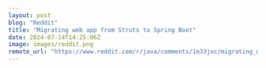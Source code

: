 ```yaml
---
layout: post
blog: "Reddit"
title: "Migrating web app from Struts to Spring Boot"
date: 2024-07-14T14:25:06Z
image: images/reddit.png
remote_url: "https://www.reddit.com/r/java/comments/1e33jxc/migrating_web_app_from_struts_to_spring_boot/"
---
```

